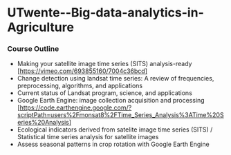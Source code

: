 # UTwente--Big-data-analytics-in-Agriculture

### Course Outline
* Making your satellite image time series (SITS) analysis-ready [https://vimeo.com/693855160/7004c36bcd]
* Change detection using landsat time series: A review of frequencies, preprocessing, algorithms, and applications
* Current status of Landsat program, science, and applications
* Google Earth Engine: image collection acquisition and processing [https://code.earthengine.google.com/?scriptPath=users%2Fmonsat8%2FTime_Series_Analysis%3ATime%20Series%20Analysis]
* Ecological indicators derived from satelite image time series (SITS) / Statistical time series analysis for satellite images
* Assess seasonal patterns in crop rotation with Google Earth Engine
